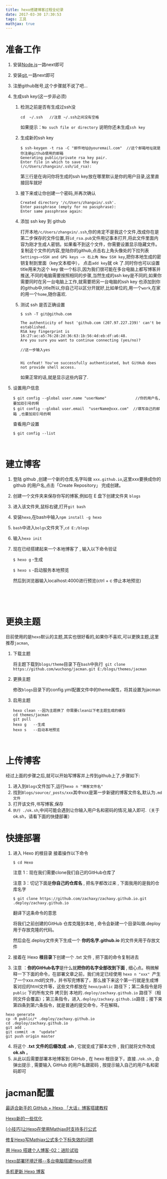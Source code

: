 ```yaml
---
title: hexo搭建博客过程全纪录
date: 2017-03-30 17:30:53
tags: 工具
mathjax: true
---
```


# 准备工作

1. 安装[Node.js](https://nodejs.org/en/download/)一路next即可

2. 安装[git](http://git-scm.com/download/),一路next即可

3. 注册github账号,这个步骤就不说了吧...

4. 生成ssh key(这一步非必须)

   1. 检测之前是否有生成过ssh没

      ```
      cd  ~/.ssh   //注意 ~/.ssh之间没有空格
      ```

      如果提示：`No such file or directory` 说明你还未生成`ssh key`

   2. 生成新的ssh key

      ```
      $ ssh-keygen -t rsa -C "邮件地址@youremail.com"  //这个邮箱地址就是你注册github使用的邮箱
      Generating public/private rsa key pair.
      Enter file in which to save the key (/c/Users/zhangxin/.ssh/id_rsa):
      ```

      第三行是在询问你将生成的ssh key放在哪里默认是你的用户目录,这里直接回车就好

   3. 接下来或让你创建一个密码,并再次确认

      ```
      Created directory '/c/Users/zhangxin/.ssh'.
      Enter passphrase (empty for no passphrase):
      Enter same passphrase again:
      ```

   4. 添加 ssh key 到 github

      打开本地`/c/Users/zhangxin/.ssh`,你的肯定不是我这个文件,改成你在是第二步保存的文件位置,将`id_rsa.pub`文件用记事本打开,将此文件里面内容为刚才生成人密钥。如果看不到这个文件，你需要设置显示隐藏文件。复制这个文件的内容,登陆你的github,点击右上角头像处的下拉列表 `Settings—>SSH and GPG keys —> 右上角 New SSH key`,把你本地生成的密钥复制到里面（key文本框中）， 点击` add key `就 ok 了.同时你也可以设置title用来为这个 key 做一个标示,因为我们很可能在多台电脑上都写博客并推送,不同的电脑需要按照相同的步骤,当然生成的ssh key是不同的,如果你需要同时在另一台电脑上工作,就需要把另一台电脑的ssh key 也添加到你的github中,title所以,你自己可以区分开就好,比如单位的,用一个`work`,在家的用一个`home`,随你喜欢.

   5. 测试 ssh 是否正确设置

      ```
      $ ssh -T git@github.com

      The authenticity of host 'github.com (207.97.227.239)' can't be established.
      RSA key fingerprint is 16:27:ac:a5:76:28:2d:36:63:1b:56:4d:eb:df:a6:48.
      Are you sure you want to continue connecting (yes/no)?

      //这一步输入yes

      	
      Hi cnfeat! You've successfully authenticated, but GitHub does not provide shell access.
      ```

      如果正常的话,就是显示这些内容了.

5. 设置用户信息

   ```
   $ git config --global user.name "userName"             //你的用户名,要加双引号的啊
   $ git config --global user.email  "userName@xxx.com"  //填写自己的邮箱 ,也要加双引号的啊
   ```

   查看用户设置

   ```
   $ git config --list
   ```

   ​


# 建立博客

1. 登陆 github ,创建一个新的仓库,名字叫做 `xxx.github.io`,这里xxx要换成你的 github 的用户名,点击「Create Repository」 完成创建。

2. 创建一个文件夹来保存你写的博客,例如在 E 盘下创建文件夹 `blogs`

3. 进入该文件夹,鼠标右键,打开`git bash`

4. 安装`hexo`,在bash中输入`npm install -g hexo`

5. `bash`中进入`bolgs`文件夹下,`cd E:/blogs`

6. 输入`hexo init`

7. 现在已经搭建起来一个本地博客了 , 输入以下命令验证

   `$ hexo g` -生成

   `$ hexo s` -启动服务本地预览 

   然后到浏览器输入localhost:4000进行预览(ctrl + c 停止本地预览)

   ​

   ​

# 更换主题

   目前使用的是`hexo`默认的主题,其实也很好看的,如果你不喜欢,可以更换主题,这里推荐`jacman`,

1. 下载主题

   将主题下载到`blogs/theme`目录下在`bash`中执行` git clone https://github.com/wuchong/jacman.git E:/blogs/themes/jacman`

2. 更换主题

   修改`blogs`目录下的config.yml配置文件中的theme属性，将其设置为jacman

3. 启用主题

   ```
   hexo clean --因为主题换了 你需要clean以下老主题生成的缓存
   cd themes/jacman
   git pull
   hexo g   --生成
   hexo s   --启动本地预览
   ```

   ​



# 上传博客

经过上面的步骤之后,就可以开始写博客并上传到github上了,步骤如下:

1. 进入到`Blogs`文件加下,运行`hexo n "博客文件名"`
2. 找到`Blogs/source/_posts/xxx`其中xxx是第一步新键的博客文件名,默认为`.md文件`
3. 打开该文件,书写博客,保存
4. `执行 ./ok.sh`,中间可能会遇到让你输入用户名和密码的情况,输入即可.（关于ok.sh，请看下面的快捷部署）




# 快捷部署

1. 进入 Hexo 的根目录 接着操作以下命令

   `$ cd Hexo`

   注意 1：现在我们需要clone我们自己的GitHub仓库了

   注意 3：切记下面是**你自己的仓库名** , 把名字都改过来 , 下面我用的是我的仓库名字

   `$ git clone https://github.com/zachaxy/zachaxy.github.io.git .deploy/zachaxy.github.io`

   翻译下这条命令的意思

   将我们之前创建的GitHub 仓库克隆到本地 , 命令会新建一个目录叫做.deploy用于存放克隆的代码。

   然后会在.deploy文件夹下生成一个 **你的名字.github.io** 的文件夹用于存放文件

2. 接着在 Hexo **根目录**下创建一个 .txt 文件 , 把下面的命令复制进去

3. 注意 ：**你的GitHub名字**是什么就**把你的名字全部改到下面** , 细心点。稍微解释一下下面的命令，在部署文章之前，我们肯定已经使用 `hexo n "xxx" `产生了一个xxx.md的文件，并书写完博客了，那么接下来这个第一行就是生成博客对应的html文件等，这些文件都放在 `hexo/public` 路径下；第二条指令是将 `public` 下的所有文件 拷贝到 本地的`.deploy/zachaxy.github.io` 路径下（相同文件会覆盖）；第三条指令，进入`.deploy/zachaxy.github.io`路径；接下来第四条到第六条指令，就是普通的提交命令，不在解释。

```
hexo generate
cp -R public/* .deploy/zachaxy.github.io
cd .deploy/zachaxy.github.io
git add .
git commit -m  "update"
git push origin master
```

4. 将这个 **.txt 文件的后缀改成 .sh** , 它就变成了脚本文件 , 我们就将文件改成 **ok.sh** 。
5. 从此以后需要部署本地博客到 GitHub , 在 hexo 根目录下，直接`./ok.sh` , 会弹出提示 , 需要输入 GitHub 的用户名跟密码 , 按提示输入自己的用户名和密码即可

# jacman配置



[最适合新手的 GitHub + Hexo 「大话」博客搭建教程](https://smartbeng.github.io/2017/03/26/blogFinish/)

[Hexo新的一些优化](http://whatbeg.com/2017/04/13/hexosomeopt.html)

 [[小技巧\]让Hexo在使用Mathjax时支持多行公式](http://kubicode.me/2016/03/18/Hexo/The-Trick-about-Hexo-Support-MutliLine-Equation-using-Mathjax/)

[修复Hexo写Mathjax公式多个下标失效的问题](http://kubicode.me/2016/03/16/Hexo/Fix-Hexo-Bug-In-Mathjax/)

[用 Hexo 搭建个人博客-02：进阶试验](http://www.jianshu.com/p/6c1196f12302)

 [Hexo部署环境迁移--多台电脑搭建Hexo环境](http://whatbeg.com/2016/09/17/hexo-migrate.html)

 [多机更新 Hexo 博客](http://lowrank.science/Hexo-Migration/)